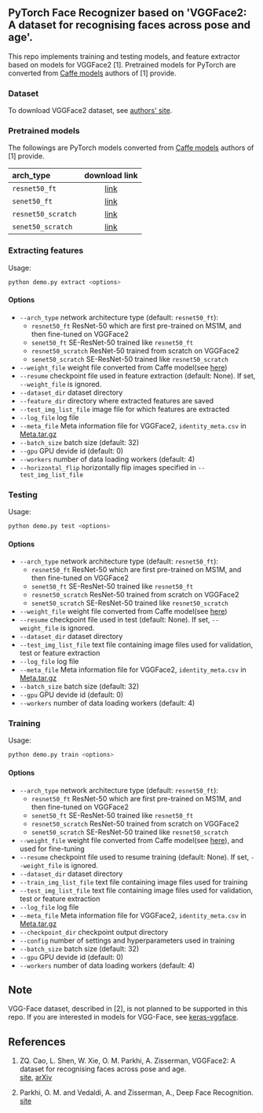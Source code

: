 ## PyTorch Face Recognizer based on 'VGGFace2: A dataset for recognising faces across pose and age'.

This repo implements training and testing models, and feature extractor based on models for VGGFace2 [1].
Pretrained models for PyTorch are converted from [Caffe models](https://www.robots.ox.ac.uk/~vgg/data/vgg_face2/) 
authors of [1] provide.

### Dataset

To download VGGFace2 dataset, see [authors' site](https://www.robots.ox.ac.uk/~vgg/data/vgg_face2/).

### Pretrained models

The followings are PyTorch models converted from [Caffe models](https://www.robots.ox.ac.uk/~vgg/data/vgg_face2/) authors of [1] provide.

|arch_type|download link|
| :--- | :---: |
|`resnet50_ft`|[link](https://drive.google.com/open?id=1A94PAAnwk6L7hXdBXLFosB_s0SzEhAFU)|
|`senet50_ft`|[link](https://drive.google.com/open?id=1YtAtL7Amsm-fZoPQGF4hJBC9ijjjwiMk)|
|`resnet50_scratch`|[link](https://drive.google.com/open?id=1gy9OJlVfBulWkIEnZhGpOLu084RgHw39)|
|`senet50_scratch`|[link](https://drive.google.com/open?id=11Xo4tKir1KF8GdaTCMSbEQ9N4LhshJNP)|

### Extracting features

Usage: 
```bash
python demo.py extract <options>
```

#### Options

* `--arch_type` network architecture type (default: `resnet50_ft`): 
    - `resnet50_ft` ResNet-50 which are first pre-trained on MS1M, and then fine-tuned on VGGFace2
    - `senet50_ft` SE-ResNet-50 trained like `resnet50_ft`
    - `resnet50_scratch` ResNet-50 trained from scratch on VGGFace2
    - `senet50_scratch` SE-ResNet-50 trained like `resnet50_scratch`
* `--weight_file` weight file converted from Caffe model(see [here](#pretrained-models))
* `--resume` checkpoint file used in feature extraction (default: None). If set, `--weight_file` is ignored.
* `--dataset_dir` dataset directory
* `--feature_dir` directory where extracted features are saved
* `--test_img_list_file` image file for which features are extracted
* `--log_file` log file
* `--meta_file` Meta information file for VGGFace2, `identity_meta.csv` in [Meta.tar.gz](https://www.robots.ox.ac.uk/~vgg/data/vgg_face2/)
* `--batch_size` batch size (default: 32)
* `--gpu` GPU devide id (default: 0)
* `--workers` number of data loading workers (default: 4)
* `--horizontal_flip` horizontally flip images specified in `--test_img_list_file`

### Testing

Usage: 
```bash
python demo.py test <options>
```

#### Options

* `--arch_type` network architecture type (default: `resnet50_ft`): 
    - `resnet50_ft` ResNet-50 which are first pre-trained on MS1M, and then fine-tuned on VGGFace2
    - `senet50_ft` SE-ResNet-50 trained like `resnet50_ft`
    - `resnet50_scratch` ResNet-50 trained from scratch on VGGFace2
    - `senet50_scratch` SE-ResNet-50 trained like `resnet50_scratch`
* `--weight_file` weight file converted from Caffe model(see [here](#pretrained-models))
* `--resume` checkpoint file used in test (default: None). If set, `--weight_file` is ignored.
* `--dataset_dir` dataset directory
* `--test_img_list_file` text file containing image files used for validation, test or feature extraction
* `--log_file` log file
* `--meta_file` Meta information file for VGGFace2, `identity_meta.csv` in [Meta.tar.gz](https://www.robots.ox.ac.uk/~vgg/data/vgg_face2/)
* `--batch_size` batch size (default: 32)
* `--gpu` GPU devide id (default: 0)
* `--workers` number of data loading workers (default: 4)


### Training

Usage: 
```bash
python demo.py train <options>
```

#### Options

* `--arch_type` network architecture type (default: `resnet50_ft`): 
    - `resnet50_ft` ResNet-50 which are first pre-trained on MS1M, and then fine-tuned on VGGFace2
    - `senet50_ft` SE-ResNet-50 trained like `resnet50_ft`
    - `resnet50_scratch` ResNet-50 trained from scratch on VGGFace2
    - `senet50_scratch` SE-ResNet-50 trained like `resnet50_scratch`
* `--weight_file` weight file converted from Caffe model(see [here](#pretrained-models)), and used for fine-tuning
* `--resume` checkpoint file used to resume training (default: None). If set, `--weight_file` is ignored.
* `--dataset_dir` dataset directory
* `--train_img_list_file` text file containing image files used for training
* `--test_img_list_file` text file containing image files used for validation, test or feature extraction
* `--log_file` log file
* `--meta_file` Meta information file for VGGFace2, `identity_meta.csv` in [Meta.tar.gz](https://www.robots.ox.ac.uk/~vgg/data/vgg_face2/)
* `--checkpoint_dir` checkpoint output directory
* `--config` number of settings and hyperparameters used in training
* `--batch_size` batch size (default: 32)
* `--gpu` GPU devide id (default: 0)
* `--workers` number of data loading workers (default: 4)

## Note

VGG-Face dataset, described in [2], is not planned to be supported in this repo.
If you are interested in models for VGG-Face, see [keras-vggface](https://github.com/rcmalli/keras-vggface).

## References

1. ZQ. Cao, L. Shen, W. Xie, O. M. Parkhi, A. Zisserman,
    VGGFace2: A dataset for recognising faces across pose and age.   
    [site](https://www.robots.ox.ac.uk/~vgg/data/vgg_face2/), [arXiv](https://arxiv.org/abs/1710.08092)
    
2. Parkhi, O. M. and Vedaldi, A. and Zisserman, A.,
    Deep Face Recognition.   
    [site](http://www.robots.ox.ac.uk/~vgg/software/vgg_face/)